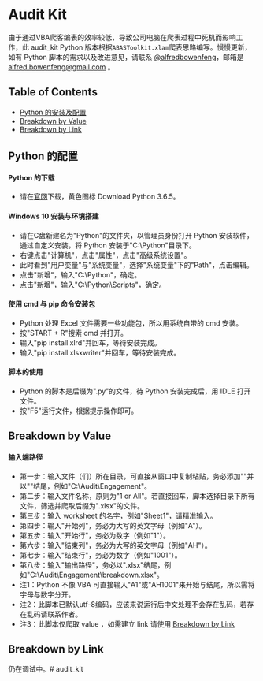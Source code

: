 # Audit Kit

由于通过VBA爬客编表的效率较低，导致公司电脑在爬表过程中死机而影响工作，此 audit_kit Python 版本根据`ABASToolkit.xlam`爬表思路编写。慢慢更新，如有 Python 脚本的需求以及改进意见，请联系 [@alfredbowenfeng](https://github.com/alfredbowenfeng)，邮箱是 alfred.bowenfeng@gmail.com 。

## Table of Contents
- [Python 的安装及配置](#installation)
- [Breakdown by Value](#breakdown_value)
- [Breakdown by Link](#breakdown_link)

<a name="installation"></a>
## Python 的配置

#### Python 的下载
* 请在[官网](https://www.python.org/downloads/)下载，黄色图标 Download Python 3.6.5。

#### Windows 10 安装与环境搭建
* 请在C盘新建名为"Python"的文件夹，以管理员身份打开 Python 安装软件，通过自定义安装，将 Python 安装于"C:\Python"目录下。
* 右键点击"计算机"，点击"属性"，点击"高级系统设置"。
* 此时看到"用户变量"与"系统变量"，选择"系统变量"下的"Path"，点击编辑。
* 点击"新增"，输入"C:\Python"，确定。
* 点击"新增"，输入"C:\Python\Scripts"，确定。

#### 使用 cmd 与 pip 命令安装包
* Python 处理 Excel 文件需要一些功能包，所以用系统自带的 cmd 安装。
* 按"START + R"搜索 cmd 并打开。
* 输入"pip install xlrd"并回车，等待安装完成。
* 输入"pip install xlsxwriter"并回车，等待安装完成。

#### 脚本的使用
* Python 的脚本是后缀为".py"的文件，待 Python 安装完成后，用 IDLE 打开文件。
* 按"F5"运行文件，根据提示操作即可。

<a name="breakdown_value"></a>
## Breakdown by Value

#### 输入端路径
* 第一步：输入文件（们）所在目录，可直接从窗口中复制粘贴，务必添加"\"并以"\"结尾，例如"C:\Audit\Engagement\"。
* 第二步：输入文件名称，原则为"1 or All"。若直接回车，脚本选择目录下所有文件，筛选并爬取后缀为".xlsx"的文件。
* 第三步：输入 worksheet 的名字，例如"Sheet1"，请精准输入。
* 第四步：输入"开始列"，务必为大写的英文字母（例如"A"）。
* 第五步：输入"开始行"，务必为数字（例如"1"）。
* 第六步：输入"结束列"，务必为大写的英文字母（例如"AH"）。
* 第七步：输入"结束行"，务必为数字（例如"1001"）。
* 第八步：输入"输出路径"，务必以".xlsx"结尾，例如"C:\Audit\Engagement\breakdown.xlsx"。
* 注1：Python 不像 VBA 可直接输入"A1"或"AH1001"来开始与结尾，所以需将字母与数字分开。
* 注2：此脚本已默认utf-8编码，应该来说运行后中文处理不会存在乱码，若存在乱码请联系作者。
* 注3：此脚本仅爬取 value ，如需建立 link 请使用 [Breakdown by Link](#breakdown_link)

<a name="breakdown_link"></a>
## Breakdown by Link
仍在调试中。# audit_kit
